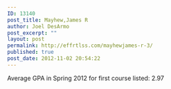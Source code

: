 ```yaml
---
ID: 13140
post_title: Mayhew,James R
author: Joel DesArmo
post_excerpt: ""
layout: post
permalink: http://effrtlss.com/mayhewjames-r-3/
published: true
post_date: 2012-11-02 20:54:22
---
```

<p>Average GPA in Spring 2012 for first course listed: 2.97</p>